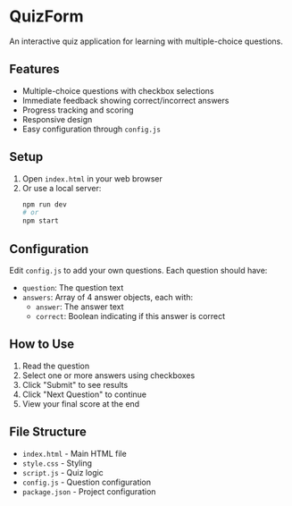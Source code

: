 # QuizForm

An interactive quiz application for learning with multiple-choice questions.

## Features

- Multiple-choice questions with checkbox selections
- Immediate feedback showing correct/incorrect answers
- Progress tracking and scoring
- Responsive design
- Easy configuration through `config.js`

## Setup

1. Open `index.html` in your web browser
2. Or use a local server:
   ```bash
   npm run dev
   # or
   npm start
   ```

## Configuration

Edit `config.js` to add your own questions. Each question should have:
- `question`: The question text
- `answers`: Array of 4 answer objects, each with:
  - `answer`: The answer text
  - `correct`: Boolean indicating if this answer is correct

## How to Use

1. Read the question
2. Select one or more answers using checkboxes
3. Click "Submit" to see results
4. Click "Next Question" to continue
5. View your final score at the end

## File Structure

- `index.html` - Main HTML file
- `style.css` - Styling
- `script.js` - Quiz logic
- `config.js` - Question configuration
- `package.json` - Project configuration